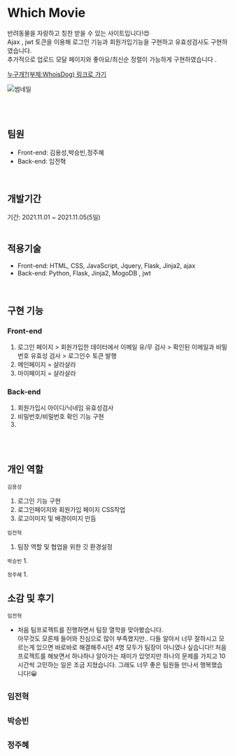 # Which Movie
반려동물을 자랑하고 칭찬 받을 수 있는 사이트입니다!😍 <br/>
Ajax , jwt 토큰을 이용해 로그인 기능과 회원가입기능을 구현하고 유효성검사도 구현하였습니다. <br/>
추가적으로 업로드 모달 페이지와 좋아요/최신순 정렬이 가능하게 구현하였습니다 .


<a href="http://whichmovie.shop/">누구개?(부제:WhoisDog) 링크로 가기</a> <br/>

![썸네일](https://user-images.githubusercontent.com/70641418/127768727-74e0a62f-9d35-4e1f-89a1-3bb7fb8b2084.JPG)


<br/>
<br/>


## 팀원

- Front-end: 김용성,박승빈,정주혜
- Back-end: 임전혁

<br/>

## 개발기간
기간: 2021.11.01 ~ 2021.11.05(5일)  
<br/>

## 적용기술  
  
- Front-end: HTML, CSS, JavaScript, Jquery, Flask, Jinja2, ajax
- Back-end: Python, Flask, Jinja2, MogoDB , jwt 

<br/>

## 구현 기능

### Front-end
1. 로그인 페이지 > 회원가입한 데이터에서 이메일 유/무 검사 > 확인된 이메일과 비밀번호 유효성 검사 > 로그인수 토큰 발행
2. 메인페이지 = 샬라샬라 
3. 마이페이지 = 샬라샬라

### Back-end
1. 회원가입시 아이디/닉네임 유효성검사 
2. 비밀번호/비밀번호 확인 기능 구현
3. 

<br/>
<br/>

## 개인 역할

<code>김용성</code>
1. 로그인 기능 구현
2. 로그인페이지와 회원가입 페이지 CSS작업
3. 로고이미지 및 배경이미지 만듬

<code>임전혁</code>
1. 팀장 역할 및 협업을 위한 깃 환경설정


<code>박승빈</code>
1. 

<code>정주혜</code>
1. 



## 소감 및 후기

<code>임전혁</code>
- 처음 팀프로젝트를 진행하면서 팀장 열학을 맞아봤습니다.   
아무것도 모른채 들어와 진심으로 많이 부족했지만.. 
다들 알아서 너무 잘하시고 모르는게 있으면 바로바로 해결해주시던 4명
모두가 팀장이 아니였나 싶습니다!! 처음 프로젝트를 해보면서 
하나하나 알아가는 재미가 있엇지만 하나의 문제를 가지고 10시간씩 고민하는
일은 조금 지쳤습니다. 그래도 너무 좋은 팀원들 만나서 행복했습니다!😀

<code>임전혁</code>
- 

<code>박승빈</code>
- 


<code>정주혜</code>
- 
